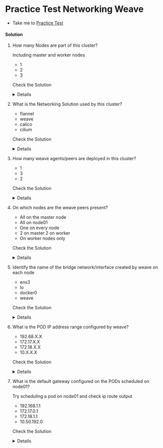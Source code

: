 # Practice Test Networking Weave

  - Take me to [Practice Test](https://kodekloud.com/topic/practice-test-networking-weave/)

#### Solution 

  1. How many Nodes are part of this cluster?

     

     Including master and worker nodes

     - 1
     - 2
     - 3

     Check the Solution

     <details>
     ```
     kubectl get nodes
     NAME           STATUS   ROLES                  AGE   VERSION
     controlplane   Ready    control-plane,master   17m   v1.23.0
     node01         Ready    <none>                 17m   v1.23.0
     ```


      ```
      2
      ```
     </details>

  2. What is the Networking Solution used by this cluster?

     - flannel
     - weave
     - calico
     - cilium

     Check the Solution

     <details>
     ```
     ls -l /etc/cni/net.d/
     total 4
     -rw-r--r-- 1 root root 318 Sep  7 02:13 10-weave.conflist
     ```


      ```
      weave
      ```
     </details>

  3. How many weave agents/peers are deployed in this cluster?

     - 1
     - 3
     - 2

     Check the Solution

     <details>
     ```
     kubectl get pods -n kube-system 
     NAME                                   READY   STATUS    RESTARTS      AGE
     coredns-64897985d-qgw59                1/1     Running   0             20m
     coredns-64897985d-rj86z                1/1     Running   0             20m
     etcd-controlplane                      1/1     Running   0             20m
     kube-apiserver-controlplane            1/1     Running   0             20m
     kube-controller-manager-controlplane   1/1     Running   0             20m
     kube-proxy-4b7sj                       1/1     Running   0             20m
     kube-proxy-n9qms                       1/1     Running   0             19m
     kube-scheduler-controlplane            1/1     Running   0             20m
     weave-net-7nj4h                        2/2     Running   0             19m
     weave-net-q678m                        2/2     Running   1 (19m ago)   20m
     ```


      ```
      2
      ```
     </details>

  4. On which nodes are the weave peers present?

     - All on the master node
     - All on node01
     - One on every node
     - 2 on master 2 on worker
     - On worker nodes only

     Check the Solution

     <details>

     ```
     kubectl get pod -n kube-system -o wide
     NAME                                   READY   STATUS    RESTARTS      AGE   IP           NODE           NOMINATED NODE   READINESS GATES
     coredns-64897985d-qgw59                1/1     Running   0             22m   10.50.0.3    controlplane   <none>           <none>
     coredns-64897985d-rj86z                1/1     Running   0             22m   10.50.0.2    controlplane   <none>           <none>
     etcd-controlplane                      1/1     Running   0             23m   10.2.15.9    controlplane   <none>           <none>
     kube-apiserver-controlplane            1/1     Running   0             23m   10.2.15.9    controlplane   <none>           <none>
     kube-controller-manager-controlplane   1/1     Running   0             23m   10.2.15.9    controlplane   <none>           <none>
     kube-proxy-4b7sj                       1/1     Running   0             22m   10.2.15.9    controlplane   <none>           <none>
     kube-proxy-n9qms                       1/1     Running   0             22m   10.2.15.12   node01         <none>           <none>
     kube-scheduler-controlplane            1/1     Running   0             23m   10.2.15.9    controlplane   <none>           <none>
     weave-net-7nj4h                        2/2     Running   0             22m   10.2.15.12   node01         <none>           <none>
     weave-net-q678m                        2/2     Running   1 (22m ago)   22m   10.2.15.9    controlplane   <none>           <none>
     ```


      ```
      One on every node
      ```
     </details>

  5. Identify the name of the bridge network/interface created by weave on each node

     - ens3
     - lo
     - docker0
     - weave

     Check the Solution

     <details>
     ```
     ip link
     1: lo: <LOOPBACK,UP,LOWER_UP> mtu 65536 qdisc noqueue state UNKNOWN mode DEFAULT group default qlen 1000
         link/loopback 00:00:00:00:00:00 brd 00:00:00:00:00:00
     2: docker0: <NO-CARRIER,BROADCAST,MULTICAST,UP> mtu 1500 qdisc noqueue state DOWN mode DEFAULT group default 
         link/ether 02:42:4c:17:11:e5 brd ff:ff:ff:ff:ff:ff
     3: datapath: <BROADCAST,MULTICAST,UP,LOWER_UP> mtu 1376 qdisc noqueue state UNKNOWN mode DEFAULT group default qlen 1000
         link/ether 7e:d8:be:65:38:a8 brd ff:ff:ff:ff:ff:ff
     5: weave: <BROADCAST,MULTICAST,UP,LOWER_UP> mtu 1376 qdisc noqueue state UP mode DEFAULT group default qlen 1000
         link/ether 5e:dd:2f:31:f4:37 brd ff:ff:ff:ff:ff:ff
     7: vethwe-datapath@vethwe-bridge: <BROADCAST,MULTICAST,UP,LOWER_UP> mtu 1376 qdisc noqueue master datapath state UP mode DEFAULT group default 
         link/ether c6:92:c3:8e:ff:0b brd ff:ff:ff:ff:ff:ff
     8: vethwe-bridge@vethwe-datapath: <BROADCAST,MULTICAST,UP,LOWER_UP> mtu 1376 qdisc noqueue master weave state UP mode DEFAULT group default 
         link/ether c2:86:e5:45:db:1e brd ff:ff:ff:ff:ff:ff
     9: vxlan-6784: <BROADCAST,MULTICAST,UP,LOWER_UP> mtu 65535 qdisc noqueue master datapath state UNKNOWN mode DEFAULT group default qlen 1000
         link/ether c6:98:d4:6d:bb:fb brd ff:ff:ff:ff:ff:ff
     11: vethwepl8973da0@if10: <BROADCAST,MULTICAST,UP,LOWER_UP> mtu 1376 qdisc noqueue master weave state UP mode DEFAULT group default 
         link/ether 3a:ec:04:1a:f8:29 brd ff:ff:ff:ff:ff:ff link-netnsid 2
     13: vethweplc30ddaa@if12: <BROADCAST,MULTICAST,UP,LOWER_UP> mtu 1376 qdisc noqueue master weave state UP mode DEFAULT group default 
         link/ether 86:e6:ad:bf:69:3e brd ff:ff:ff:ff:ff:ff link-netnsid 3
     22719: eth0@if22720: <BROADCAST,MULTICAST,UP,LOWER_UP> mtu 1450 qdisc noqueue state UP mode DEFAULT group default 
         link/ether 02:42:0a:02:0f:09 brd ff:ff:ff:ff:ff:ff link-netnsid 0
     22721: eth1@if22722: <BROADCAST,MULTICAST,UP,LOWER_UP> mtu 1500 qdisc noqueue state UP mode DEFAULT group default 
         link/ether 02:42:ac:19:01:36 brd ff:ff:ff:ff:ff:ff link-netnsid 1
     ```


      ```
      weave
      ```
     </details>

  6. What is the POD IP address range configured by weave?

     - 192.68.X.X
     - 172.17.X.X
     - 172.18.X.X
     - 10.X.X.X

     Check the Solution

     <details>
     ```
     ip addr show weave 
     5: weave: <BROADCAST,MULTICAST,UP,LOWER_UP> mtu 1376 qdisc noqueue state UP group default qlen 1000
         link/ether 5e:dd:2f:31:f4:37 brd ff:ff:ff:ff:ff:ff
         inet 10.50.0.1/16 brd 10.50.255.255 scope global weave
            valid_lft forever preferred_lft forever
     ```


      ```
      10.X.X.X
      ```
     </details>

  7. What is the default gateway configured on the PODs scheduled on node01?

     Try scheduling a pod on node01 and check ip route output

     - 192.168.1.1
     - 172.17.0.1
     - 172.18.1.1
     - 10.50.192.0

     Check the Solution

     <details>

     ```
     ```

     


      ```
      10.38.0.0
      ```
     </details>